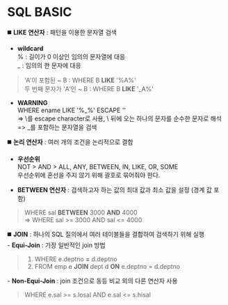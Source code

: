 # SQL BASIC

◼️ **LIKE 연산자** : 패턴을 이용한 문자열 검색  
* **wildcard**  
% : 길이가 0 이상인 임의의 문자열에 대응  
_ : 임의의 한 문자에 대응  

> 'A'이 포함된 ~ B : WHERE B **LIKE** '%A%'  
> 두 번째 문자가 'A'인 ~ B : WHERE B **LIKE** '_A%'  

* **WARNING**  
WHERE ename LIKE '%\_%' ESCAPE '\'  
=> \를 escape character로 사용, \ 뒤에 오는 하나의 문자를 순수한 문자로 해석  
=> _를 포함하는 문자열을 검색  


◼️ **논리 연산자** : 여러 개의 조건을 논리적으로 결합  
* **우선순위**  
NOT > AND > ALL, ANY, BETWEEN, IN, LIKE, OR, SOME  
우선순위에 혼선을 주지 않기 위해 괄호로 묶어줘야 한다.  

* **BETWEEN 연산자** : 검색하고자 하는 값의 최대 값과 최소 값을 설정 (경계 값 포함)  
> WHERE sal **BETWEEN** 3000 **AND** 4000  
> => WHERE sal >= 3000 AND sal <= 4000  


◼️ **JOIN** : 하나의 SQL 질의에서 여러 테이블들을 결합하여 검색하기 위해 실행  
\- **Equi-Join** : 가장 일반적인 join 방법  
> 1. WHERE e.deptno **=** d.deptno  
> 1. FROM emp e **JOIN** dept d **ON** e.deptno = d.deptno  

\- **Non-Equi-Join** : join 조건으로 동등 비교 외의 다른 연산자 사용  
> WHERE e.sal >= s.losal AND e.sal <= s.hisal
